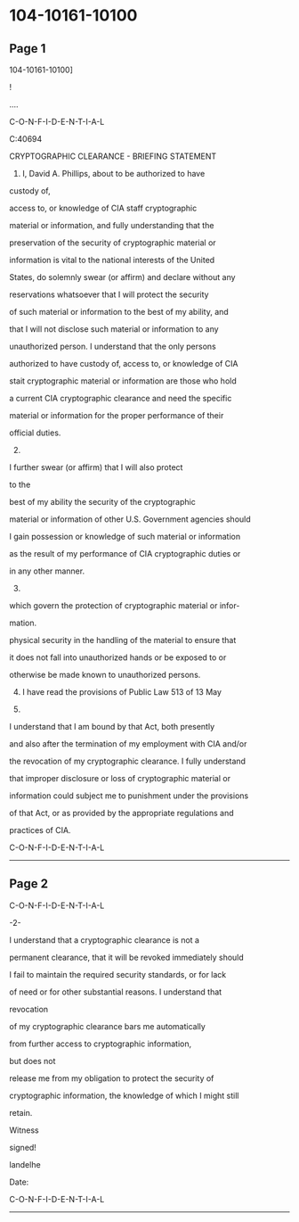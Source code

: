 # 104-10161-10100

## Page 1

104-10161-10100]

!

....

C-O-N-F-I-D-E-N-T-I-A-L

C:40694

CRYPTOGRAPHIC CLEARANCE - BRIEFING STATEMENT

1. I, David A. Phillips, about to be authorized to have

custody of,

access to, or knowledge of CIA staff cryptographic

material or information, and fully understanding that the

preservation of the security of cryptographic material or

information is vital to the national interests of the United

States, do solemnly swear (or affirm) and declare without any

reservations whatsoever that I will protect the security

of such material or information to the best of my ability, and

that I will not disclose such material or information to any

unauthorized person. I understand that the only persons

authorized to have custody of, access to, or knowledge of CIA

stait cryptographic material or information are those who hold

a current CIA cryptographic clearance and need the specific

material or information for the proper performance of their

official duties.

2.

I further swear (or affirm) that I will also protect

to the

best of my ability the security of the cryptographic

material or information of other U.S. Government agencies should

I gain possession or knowledge of such material or information

as the result of my performance of CIA cryptographic duties or

in any other manner.

3.

which govern the protection of cryptographic material or infor-

mation.

physical security in the handling of the material to ensure that

it does not fall into unauthorized hands or be exposed to or

otherwise be made known to unauthorized persons.

4. I have read the provisions of Public Law 513 of 13 May

1950.

I understand that I am bound by that Act, both presently

and also after the termination of my employment with CIA and/or

the revocation of my cryptographic clearance. I fully understand

that improper disclosure or loss of cryptographic material or

information could subject me to punishment under the provisions

of that Act, or as provided by the appropriate regulations and

practices of CIA.

C-O-N-F-I-D-E-N-T-I-A-L

---

## Page 2

C-O-N-F-I-D-E-N-T-I-A-L

-2-

I understand that a cryptographic clearance is not a

permanent clearance, that it will be revoked immediately should

I fail to maintain the required security standards, or for lack

of need or for other substantial reasons. I understand that

revocation

of my cryptographic clearance bars me automatically

from further access to cryptographic information,

but does not

release me from my obligation to protect the security of

cryptographic information, the knowledge of which I might still

retain.

Witness

signed!

landelhe

Date:

C-O-N-F-I-D-E-N-T-I-A-L

---


